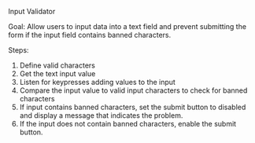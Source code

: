 Input Validator

Goal: Allow users to input data into a text field and prevent submitting the form if the input field contains banned characters.

Steps:
1. Define valid characters
2. Get the text input value
3. Listen for keypresses adding values to the input
4. Compare the input value to valid input characters to check for banned characters
5. If input contains banned characters, set the submit button to disabled and display a message that indicates the problem.
6. If the input does not contain banned characters, enable the submit button.

